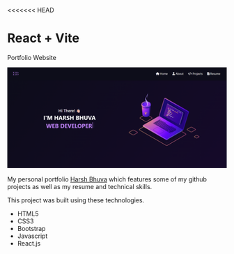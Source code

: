<<<<<<< HEAD
# React + Vite

Portfolio Website

![image alt](https://github.com/HarshBhuva319/Portfolio-Website/blob/fcda7f8ecba5fbe8acdbd537edd22c2a4080e1b9/src/images/portfolio.png)


My personal portfolio [Harsh Bhuva](https://harshbhuva319.github.io/Portfolio-Website/) which features some of my github projects as well as my resume and technical skills.

This project was built using these technologies.

  * HTML5
  * CSS3
  * Bootstrap
  * Javascript
  * React.js


